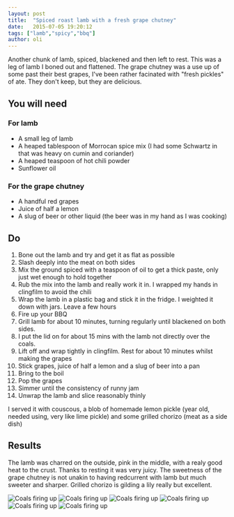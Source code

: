 ```yaml
---
layout: post
title:  "Spiced roast lamb with a fresh grape chutney"
date:   2015-07-05 19:20:12
tags: ["lamb","spicy","bbq"]
author: oli
---
```


Another chunk of lamb, spiced, blackened and then left to rest.  This was a leg of lamb I boned out and flattened.  The grape chutney was a use up of some past their best grapes, I've been rather facinated with "fresh pickles" of ate.  They don't keep, but they are delicious. 

## You will need

### For lamb
 * A small leg of lamb
* A heaped tablespoon of Morrocan spice mix (I had some Schwartz in that was heavy on cumin and coriander)
* A heaped teaspoon of hot chili powder
* Sunflower oil

### For the grape chutney

* A handful red grapes
* Juice of half a lemon
* A slug of beer or other liquid (the beer was in my hand as I was cooking)



## Do

1. Bone out the lamb and try and get it as flat as possible
2. Slash deeply into the meat on both sides
3. Mix the ground spiced with a teaspoon of oil to get a thick paste, only just wet enough to hold together
4. Rub the mix into the lamb and really work it in. I wrapped my hands in clingfilm to avoid the chili
5. Wrap the lamb in a plastic bag and stick it in the fridge. I weighted it down with jars. Leave a few hours
6. Fire up your BBQ
7. Grill lamb for about 10 minutes, turning regularly until blackened on both sides.
8. I put the lid on for about 15 mins with the lamb not directly over the coals.
9. Lift off and wrap tightly in clingfilm.  Rest for about 10 minutes whilst making the grapes
10. Stick grapes, juice of half a lemon and a slug of beer into a pan
11. Bring to the boil
12. Pop the grapes
13. Simmer until the consistency of runny jam
14. Unwrap the lamb and slice reasonably thinly

I served it with couscous, a blob of homemade lemon pickle (year old, needed using, very like lime pickle) and some grilled chorizo (meat as a side dish)

## Results

The lamb was charred on the outside, pink in the middle, with a realy good heat to the crust.  Thanks to resting it was very juicy.  The sweetness of the grape chutney is not unakin to having redcurrent with lamb but much sweeter and sharper.  Grilled chorizo is gilding a lily really but excellent.


![Coals firing up](/images/blog/lamb-grape/grapes1.jpg)
![Coals firing up](/images/blog/lamb-grape/grapes2.jpg)
![Coals firing up](/images/blog/lamb-grape/lamb1.jpg)
![Coals firing up](/images/blog/lamb-grape/lamb2.jpg)
![Coals firing up](/images/blog/lamb-grape/lamb3.jpg)
![Coals firing up](/images/blog/lamb-grape/lamb4.jpg)